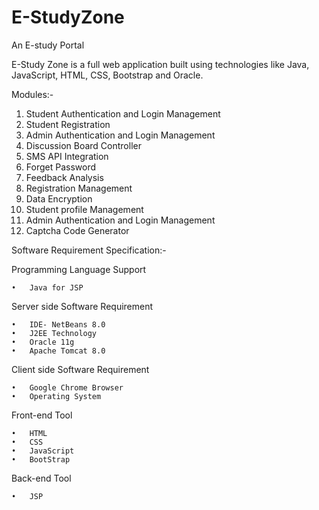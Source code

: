 # E-StudyZone
An E-study Portal

E-Study Zone is a full web application built using technologies like Java, JavaScript, HTML, CSS, Bootstrap and Oracle.

Modules:-
1.   Student Authentication and Login Management 
2.   Student Registration 
3.   Admin Authentication and Login Management
4.   Discussion Board Controller 
5.   SMS  API Integration 
6.   Forget Password 
7.   Feedback Analysis 
8.   Registration Management 
9.   Data Encryption 
10.  Student profile Management 
11.  Admin Authentication and Login Management 
12.  Captcha Code Generator 

Software Requirement Specification:-

  Programming Language Support
  
    •	Java for JSP
    
  Server side Software Requirement
  
    •	IDE- NetBeans 8.0
    •	J2EE Technology
    •	Oracle 11g
    •	Apache Tomcat 8.0
  
  Client side Software Requirement
  
    •	Google Chrome Browser
    •	Operating System
  
  Front-end Tool
  
    •	HTML
    •	CSS
    •	JavaScript
    •	BootStrap
  
  Back-end Tool
  
    •	JSP 


